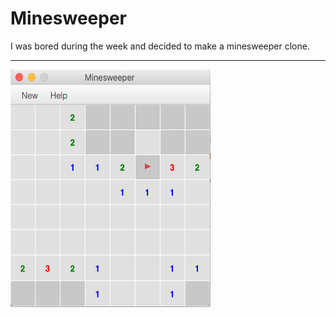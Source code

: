 # Minesweeper
I was bored during the week and decided to make a minesweeper clone.
<hr>
<img src = "minesweeper.png" width = "320" height = "380"/>
